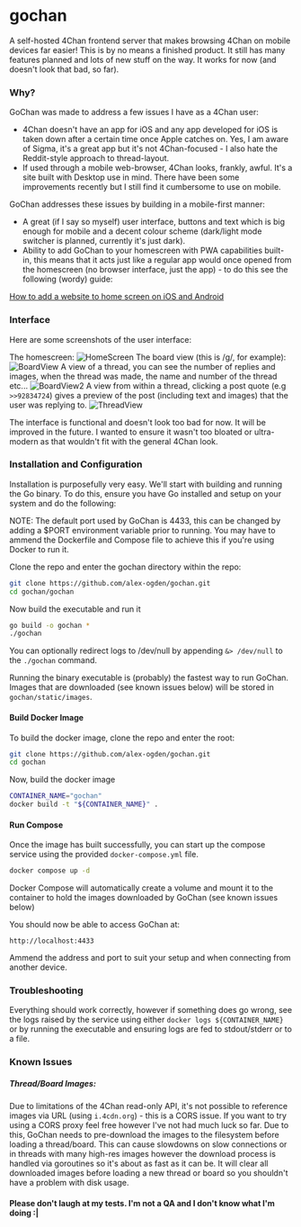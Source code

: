 # gochan
A self-hosted 4Chan frontend server that makes browsing 4Chan on mobile devices far easier! This is by no means a finished product. It still has many features planned and lots of new stuff on the way. It works for now (and doesn't look that bad, so far).

### Why?
GoChan was made to address a few issues I have as a 4Chan user:
* 4Chan doesn't have an app for iOS and any app developed for iOS is taken down after a certain time once Apple catches on. Yes, I am aware of Sigma, it's a great app but it's not 4Chan-focused - I also hate the Reddit-style approach to thread-layout.
* If used through a mobile web-browser, 4Chan looks, frankly, awful. It's a site built with Desktop use in mind. There have been some improvements recently but I still find it cumbersome to use on mobile.

GoChan addresses these issues by building in a mobile-first manner:
* A great (if I say so myself) user interface, buttons and text which is big enough for mobile and a decent colour scheme (dark/light mode switcher is planned, currently it's just dark).
* Ability to add GoChan to your homescreen with PWA capabilities built-in, this means that it acts just like a regular app would once opened from the homescreen (no browser interface, just the app) - to do this see the following (wordy) guide:

[How to add a website to home screen on iOS and Android](https://techwiser.com/how-to-add-a-website-to-home-screen-on-ios-and-android/)

### Interface
Here are some screenshots of the user interface:

The homescreen:
![HomeScreen](docs/screenshots/homescreen.jpeg "Homescreen")
The board view (this is /g/, for example):
![BoardView](docs/screenshots/board-view.jpeg "Board")
A view of a thread, you can see the number of replies and images, when the thread was made, the name and number of the thread etc...
![BoardView2](docs/screenshots/board-view2.jpeg "Board")
A view from within a thread, clicking a post quote (e.g `>>92834724`) gives a preview of the post (including text and images) that the user was replying to.
![ThreadView](docs/screenshots/thread-view.jpeg "Thread")

The interface is functional and doesn't look too bad for now. It will be improved in the future. I wanted to ensure it wasn't too bloated or ultra-modern as that wouldn't fit with the general 4Chan look.

### Installation and Configuration
Installation is purposefully very easy. We'll start with building and running the Go binary. To do this, ensure you have Go installed and setup on your system and do the following:

NOTE: The default port used by GoChan is 4433, this can be changed by adding a $PORT environment variable prior to running. You may have to ammend the Dockerfile and Compose file to achieve this if you're using Docker to run it.

Clone the repo and enter the gochan directory within the repo:
```bash
git clone https://github.com/alex-ogden/gochan.git
cd gochan/gochan
```

Now build the executable and run it
```bash
go build -o gochan *
./gochan
```

You can optionally redirect logs to /dev/null by appending `&> /dev/null` to the `./gochan` command.

Running the binary executable is (probably) the fastest way to run GoChan. Images that are downloaded (see known issues below) will be stored in `gochan/static/images`.

#### Build Docker Image
To build the docker image, clone the repo and enter the root:
```bash
git clone https://github.com/alex-ogden/gochan.git
cd gochan
```

Now, build the docker image
```bash
CONTAINER_NAME="gochan"
docker build -t "${CONTAINER_NAME}" .
```

#### Run Compose
Once the image has built successfully, you can start up the compose service using the provided `docker-compose.yml` file.

```bash
docker compose up -d
```

Docker Compose will automatically create a volume and mount it to the container to hold the images downloaded by GoChan (see known issues below)

You should now be able to access GoChan at:
```
http://localhost:4433
```
Ammend the address and port to suit your setup and when connecting from another device.

### Troubleshooting
Everything should work correctly, however if something does go wrong, see the logs raised by the service using either `docker logs ${CONTAINER_NAME}` or by running the executable and ensuring logs are fed to stdout/stderr or to a file.

### Known Issues

##### Thread/Board Images:
Due to limitations of the 4Chan read-only API, it's not possible to reference images via URL (using `i.4cdn.org`) - this is a CORS issue. If you want to try using a CORS proxy feel free however I've not had much luck so far. Due to this, GoChan needs to pre-download the images to the filesystem before loading a thread/board. This can cause slowdowns on slow connections or in threads with many high-res images however the download process is handled via goroutines so it's about as fast as it can be. It will clear all downloaded images before loading a new thread or board so you shouldn't have a problem with disk usage.

#### Please don't laugh at my tests. I'm not a QA and I don't know what I'm doing :|
